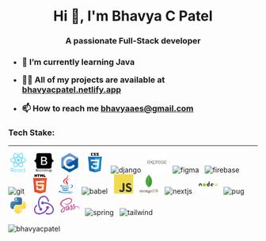 <h1 align="center">Hi 👋, I'm Bhavya C Patel</h1>
<h3 align="center">A passionate Full-Stack developer <h3>

- 🌱 I’m currently learning **Java**

- 👨‍💻 All of my projects are available at [bhavyacpatel.netlify.app](bhavyacpatel.netlify.app)

- 📫 How to reach me **bhavyaaes@gmail.com**

<h3 align="left">Tech Stake:</h3>
<hr>
<p align="left"> 
  <img src="https://raw.githubusercontent.com/devicons/devicon/master/icons/react/react-original-wordmark.svg" alt="react" width="40" height="40"/> &nbsp; 
  <img src="https://raw.githubusercontent.com/devicons/devicon/master/icons/bootstrap/bootstrap-plain-wordmark.svg" alt="bootstrap" width="40" height="40"/> &nbsp;
  <img src="https://raw.githubusercontent.com/devicons/devicon/master/icons/c/c-original.svg" alt="c" width="40" height="40"/>  &nbsp;
  <img src="https://raw.githubusercontent.com/devicons/devicon/master/icons/css3/css3-original-wordmark.svg" alt="css3" width="40" height="40"/> &nbsp;
  <img src="https://cdn.worldvectorlogo.com/logos/django.svg" alt="django" width="40" height="40"/>  &nbsp;
  <img src="https://raw.githubusercontent.com/devicons/devicon/master/icons/express/express-original-wordmark.svg" style="background-color:yellow;"  alt="express" width="40" height="40"/> &nbsp;
  <img src="https://www.vectorlogo.zone/logos/figma/figma-icon.svg" alt="figma" width="40" height="40"/> &nbsp;
  <img src="https://www.vectorlogo.zone/logos/firebase/firebase-icon.svg" alt="firebase" width="40" height="40"/> &nbsp;
  <img src="https://www.vectorlogo.zone/logos/git-scm/git-scm-icon.svg" alt="git" width="40" height="40"/>  &nbsp;
  <img src="https://raw.githubusercontent.com/devicons/devicon/master/icons/html5/html5-original-wordmark.svg" alt="html5" width="40" height="40"/>  &nbsp;
  <img src="https://raw.githubusercontent.com/devicons/devicon/master/icons/java/java-original.svg" alt="java" width="40" height="40"/> &nbsp;
  <img src="https://www.vectorlogo.zone/logos/babeljs/babeljs-icon.svg" alt="babel" width="40" height="40"/> &nbsp;
  <img src="https://raw.githubusercontent.com/devicons/devicon/master/icons/javascript/javascript-original.svg" alt="javascript" width="40" height="40"/> &nbsp;
  <img src="https://raw.githubusercontent.com/devicons/devicon/master/icons/mongodb/mongodb-original-wordmark.svg" alt="mongodb" width="40" height="40"/> &nbsp;
  <img src="https://cdn.worldvectorlogo.com/logos/nextjs-2.svg" alt="nextjs" width="40" height="40"/> &nbsp;
  <img src="https://raw.githubusercontent.com/devicons/devicon/master/icons/nodejs/nodejs-original-wordmark.svg" alt="nodejs" width="40" height="40"/>  &nbsp;
  <img src="https://cdn.worldvectorlogo.com/logos/pug.svg" alt="pug" width="40" height="40"/>  &nbsp;
  <img src="https://raw.githubusercontent.com/devicons/devicon/master/icons/python/python-original.svg" alt="python" width="40" height="40"/> &nbsp;
  <img src="https://raw.githubusercontent.com/devicons/devicon/master/icons/redux/redux-original.svg" alt="redux" width="40" height="40"/>  &nbsp;
  <img src="https://raw.githubusercontent.com/devicons/devicon/master/icons/sass/sass-original.svg" alt="sass" width="40" height="40"/> &nbsp;
  <img src="https://www.vectorlogo.zone/logos/springio/springio-icon.svg" alt="spring" width="40" height="40"/> &nbsp;
  <img src="https://www.vectorlogo.zone/logos/tailwindcss/tailwindcss-icon.svg" alt="tailwind" width="40" height="40"/> &nbsp;
</p>
<p><img align="center" src="https://github-readme-stats.vercel.app/api/top-langs?username=bhavyacpatel&show_icons=true&locale=en&layout=compact&theme=radical" alt="bhavyacpatel" /></p>
